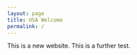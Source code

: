 ```yaml
---
layout: page
title: USA Welcome
permalink: /
---
```


This is a new website.  This is a further test.
